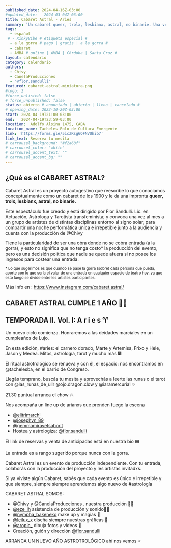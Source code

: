 ```yaml
---
published_date: 2024-04-16Z-03:00
#updated_date:   2024-03-04Z-03:00
title: Cabaret Astral - Aries
summary: 'Un cabaret queer, trolx, lesbianx, astral, no binarie. Una vez al mes en @maquinal.maquinal. Dirigido por @flor.sandulli y Producido por @Chivy'
tags:
  - español
 # - KinkyVibe # etiqueta especial #
  - a la gorra # pago | gratis | a la gorra #
  - cabaret
  - AMBA # online | AMBA | Córdoba | Santa Cruz #
layout: calendario
category: calendario
authors:
  - Chivy
  - CanelaProducciones
  - "@flor.sandulli"
featured: cabaret-astral-miniatura.png
#logo: 2
#force_unlisted: false
# force_unpublished: false
status: abierto # anunciado | abierto | lleno | cancelado #
# opening_date: 2023-10-20Z-03:00
start: 2024-04-19T21:00-03:00
end:   2024-04-19T23:59-03:00
location:  Adolfo Alsina 1475, CABA
location_name: Tacheles Polo de Cultura Emergente
link: 'https://forms.gle/5icZKsg6QFNVUhib7'
link_text: Reserva tu mesita
# carrousel_background: "#f2a68f"
# carrousel_color: "white"
# carrousel_accent_text: ""
# carrousel_accent_bg: ""
---
```

## ¿Qué es el CABARET ASTRAL?

Cabaret Astral es un proyecto autogestivo que reescribe lo que conocíamos conceptualmente como un cabaret de los 1900 y le da una impronta **queer, trolx, lesbianx, astral, no binarie.**

Este espectáculo fue creado y está dirigido por Flor Sandulli. Lic. en Actuación, Astróloga y Tarotista transfeminista; y convoca una vez al mes a un grupo de artistes de distintas disciplinas entorno al signo solar, para compartir una noche performática única e irrepetible junto a la audiencia y cuenta con la producción de @Chivy

Tiene la particularidad de ser una obra donde no se cobra entrada (a la gorra), y esto no significa que no tenga costo\* la producción del evento, pero es una decisión política que nadie se quede afuera si no posee los ingresos para costear una entrada. 

<small>* Lo que sugerimos es que cuando se pase la gorra (sobre) cada persona que pueda, aporte con lo que sería el valor de una entrada en cualquier espacio de teatro hoy, ya que esto luego se divide entre les artistes participantes.</small>

Más info en : https://www.instagram.com/cabaret.astral/

## CABARET ASTRAL CUMPLE 1 AÑO 🎂✨
## TEMPORADA II. Vol. I: A r i e s ♈️

Un nuevo ciclo comienza. Honraremos a las deidades marciales en un cumpleaños de Lujo.

En esta edición, #aries: el carnero dorado, Marte y Artemisa, Frixo y Hele, Jason y Medea. Mitos, astrología, tarot y mucho más 🎆

El ritual astrotrológico se renueva y con él, el espacio: nos encontramos en @tachelesba, en el barrio de Congreso.

Llegás temprano, buscás tu mesita y aprovechás a leerte las runas o el tarot con @las_runas_de_ullr @ojo.dragon.clow y @iaramercurial ✨

21.30 puntual arranca el chow 💥

Nos acompaña un line up de arianxs que prenden fuego la escena
- [\@elitrimarchi](https://www.instagram.com/elitrimarchi/)
- [\@josephyn_89](https://www.instagram.com/josephyn_89/)
- [\@gemmamiravetsaborit](https://www.instagram.com/gemmamiravetsaborit/)
- Hostea y astrologiza: [\@flor.sandulli](https://www.instagram.com/flor.sandulli/)

El link de reservas y venta de anticipadas está en nuestra bio 🎟️

La entrada es a rango sugerido porque nunca con la gorra.

Cabaret Astral es un evento de producción independiente. Con tu entrada, colaborás con la producción del proyecto y les artistas invitadxs.

Si ya viviste algún Cabaret, sabés que cada evento es único e irrepetible y que siempre, siempre siempre aprendemos algo nuevo de #astrología

CABARET ASTRAL SOMOS:
- @Chivy y @CanelaProducciones . nuestra producción 🙏🏻
- [\@eze_lh](https://www.instagram.com/eze_lh) asistencia de producción y sonido🤳🏻
- [\@nympha_bakeneko](https://www.instagram.com/nympha_bakeneko) make up y magias 🎀
- [\@leilux_x](https://www.instagram.com/leilux_x) diseña siempre nuestras gráficas 🎊
- [\@aropic_](https://www.instagram.com/aropic_) dibuja fotos y videos 📸
- Creación, guión y dirección [\@flor.sandulli](https://www.instagram.com/flor.sandulli/)

ARRANCA UN NUEVO AÑO ASTROTROLÓGICO
ahí nos vemos ⭐️